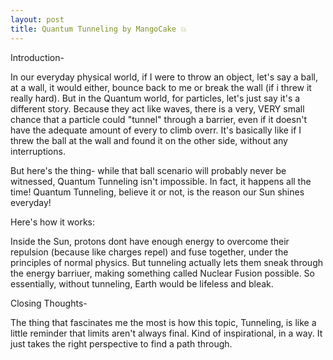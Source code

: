 ```yaml
---
layout: post
title: Quantum Tunneling by MangoCake 💥
---
```


Introduction-

In our everyday physical world, if I were to throw an object, let's say a ball, at a wall, it would either, bounce back to me or break the wall (if i threw it really hard). But in the Quantum world, for particles, let's just say it's a different story. Because they act like waves, there is a very, VERY small chance that a particle could "tunnel" through a barrier, even if it doesn't have the adequate amount of every to climb overr. It's basically like if I threw the ball at the wall and found it on the other side, without any interruptions.

But here's the thing- while that ball scenario will probably never be witnessed, Quantum Tunneling isn't impossible. In fact, it happens all the time! Quantum Tunneling, believe it or not, is the reason our Sun shines everyday! 

Here's how it works:

Inside the Sun, protons dont have enough energy to overcome their repulsion (because like charges repel) and fuse together, under the principles of normal physics. But tunneling actually lets them sneak through the energy barriuer, making something called Nuclear Fusion possible. So essentially, without tunneling, Earth would be lifeless and bleak.

Closing Thoughts-

The thing that fascinates me the most is how this topic, Tunneling, is like a little reminder that limits aren't always final. Kind of inspirational, in a way. It just takes the right perspective to find a path through.
